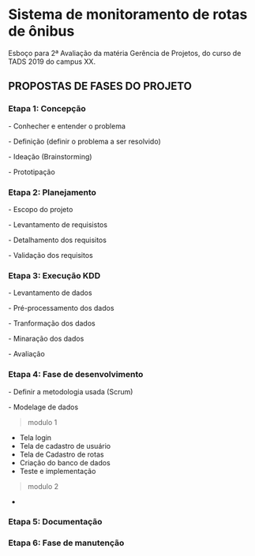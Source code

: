 # Sistema de monitoramento de rotas de ônibus
Esboço para 2ª Avaliação da matéria Gerência de Projetos, do curso de TADS 2019 do campus XX.

<h2> PROPOSTAS DE FASES DO PROJETO </h2>
<h3>Etapa 1: Concepção</h3>
<p>- Conhecher e entender o problema</p>
<p>- Definição (definir o problema a ser resolvido)</p>
<p>- Ideação (Brainstorming)</p>
<p>- Prototipação</p>

<h3>Etapa 2: Planejamento</h3>
<p>- Escopo do projeto</p>
<p>- Levantamento de requisistos</p>
<p>- Detalhamento dos requisitos</p>
<p>- Validação dos requisitos</p>

<h3>Etapa 3: Execução KDD</h3>
<p>- Levantamento de dados</p>
<p>- Pré-processamento dos dados</p>
<p>- Tranformação dos dados</p>
<p>- Minaração dos dados</p>
<p>- Avaliação</p>

<h3>Etapa 4: Fase de desenvolvimento</h3>
<p>- Definir a metodologia usada (Scrum)</p>
<p>- Modelage de dados</p>

> modulo 1
- Tela login
- Tela de cadastro de usuário
- Tela de Cadastro de rotas
- Criação do banco de dados
- Teste e implementação

> modulo 2
- 

<h3>Etapa 5: Documentação</h3>

<h3>Etapa 6: Fase de manutenção</h3>


